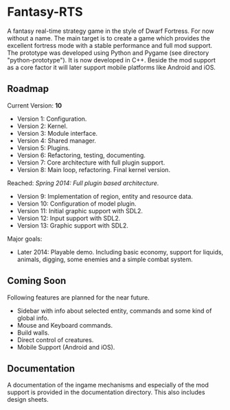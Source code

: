 # Fantasy-RTS

A fantasy real-time strategy game in the style of Dwarf Fortress. For now without a name. The main target is to create a game which provides the excellent fortress mode with a stable performance and full mod support. The prototype was developed using Python and Pygame (see directory "python-prototype"). It is now developed in C++. Beside the mod support as a core factor it will later support mobile platforms like Android and iOS.

## Roadmap

Current Version: **10**

- Version 1: Configuration.
- Version 2: Kernel.
- Version 3: Module interface.
- Version 4: Shared manager.
- Version 5: Plugins.
- Version 6: Refactoring, testing, documenting.
- Version 7: Core architecture with full plugin support.
- Version 8: Main loop, refactoring. Final kernel version.

Reached: *Spring 2014: Full plugin based architecture.*

- Version 9: Implementation of region, entity and resource data.
- Version 10: Configuration of model plugin.
- Version 11: Initial graphic support with SDL2. 
- Version 12: Input support with SDL2.
- Version 13: Graphic support with SDL2.

Major goals:

- Later 2014: Playable demo. Including basic economy, support for liquids, animals, digging, some enemies and a simple combat system.

## Coming Soon

Following features are planned for the near future.

- Sidebar with info about selected entity, commands and some kind of global info.
- Mouse and Keyboard commands.
- Build walls.
- Direct control of creatures.
- Mobile Support (Android and iOS).

## Documentation

A documentation of the ingame mechanisms and especially of the mod support is provided in the documentation directory. This also includes design sheets.
